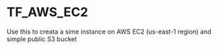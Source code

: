 # TF_AWS_EC2
Use this to creata a sime instance on AWS EC2 (us-east-1 region) and simple public S3 bucket
